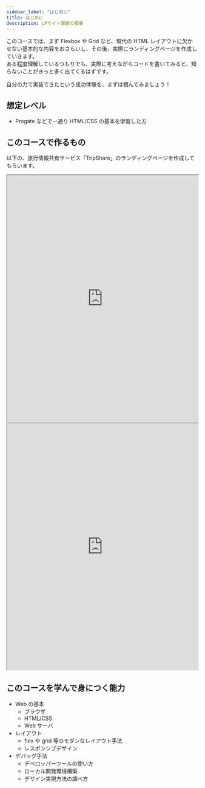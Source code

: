 ```yaml
---
sidebar_label: "はじめに"
title: はじめに
description: LPサイト課題の概要
---
```


このコースでは、まず Flexbox や Grid など、現代の HTML レイアウトに欠かせない基本的な内容をおさらいし、その後、実際にランディングページを作成していきます。  
ある程度理解しているつもりでも、実際に考えながらコードを書いてみると、知らないことがきっと多く出てくるはずです。

自分の力で実装できたという成功体験を、まずは積んでみましょう！

## 想定レベル

- Progate などで一通り HTML/CSS の基本を学習した方

## このコースで作るもの

以下の、旅行情報共有サービス「TripShare」のランディングページを作成してもらいます。

<iframe width="100%" height="650" src="https://www.figma.com/embed?embed_host=share&url=https%3A%2F%2Fwww.figma.com%2Fproto%2FA1HmxUxELIrcVKk01yxjb0%2F%25E3%2580%2590%25E3%2582%25A8%25E3%2583%25B3%25E3%2582%25B8%25E3%2583%258B%25E3%2582%25A2%25E9%25A4%258A%25E6%2588%2590%25E3%2580%2591%25E3%2583%25A9%25E3%2583%25B3%25E3%2583%2587%25E3%2582%25A3%25E3%2583%25B3%25E3%2582%25B0%25E3%2583%259A%25E3%2583%25BC%25E3%2582%25B8%3Fnode-id%3D1-2%26t%3DM47YExHtqEAbiyeX-1%26scaling%3Dscale-down%26page-id%3D0%253A1" allowfullscreen></iframe>

<iframe width="100%" height="650" src="https://www.figma.com/embed?embed_host=share&url=https%3A%2F%2Fwww.figma.com%2Fproto%2FA1HmxUxELIrcVKk01yxjb0%2F%25E3%2580%2590%25E3%2582%25A8%25E3%2583%25B3%25E3%2582%25B8%25E3%2583%258B%25E3%2582%25A2%25E9%25A4%258A%25E6%2588%2590%25E3%2580%2591%25E3%2583%25A9%25E3%2583%25B3%25E3%2583%2587%25E3%2582%25A3%25E3%2583%25B3%25E3%2582%25B0%25E3%2583%259A%25E3%2583%25BC%25E3%2582%25B8%3Fnode-id%3D428-340%26t%3DLhJu6mjC0Nc8AbO2-1%26scaling%3Dscale-down%26content-scaling%3Dfixed%26page-id%3D428%253A339%26starting-point-node-id%3D428%253A340" allowfullscreen></iframe>

## このコースを学んで身につく能力

- Web の基本
  - ブラウザ
  - HTML/CSS
  - Web サーバ
- レイアウト
  - flex や grid 等のモダンなレイアウト手法
  - レスポンシブデザイン
- デバッグ手法
  - デベロッパーツールの使い方
  - ローカル開発環境構築
  - デザイン実現方法の調べ方

